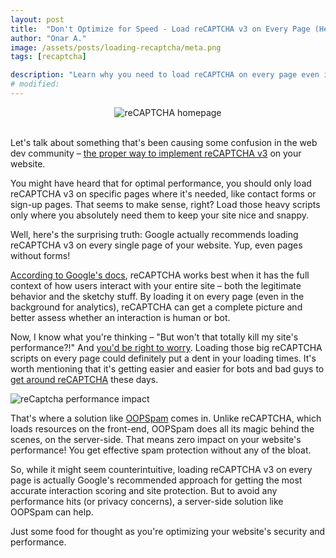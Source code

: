 ```yaml
---
layout: post
title:  "Don't Optimize for Speed - Load reCAPTCHA v3 on Every Page (Here's Why)"
author: "Onar A."
image: /assets/posts/loading-recaptcha/meta.png
tags: [recaptcha]

description: "Learn why you need to load reCAPTCHA on every page even it is bad for website performance."
# modified: 
---
```

<center>
<img loading="lazy"  alt="reCAPTCHA homepage" src="/blog/assets/posts/recaptcha/reCaptcha.png">
</center>
<br/>

Let's talk about something that's been causing some confusion in the web dev community – [the proper way to implement reCAPTCHA v3](https://www.oopspam.com/blog/recaptcha-errors) on your website.

You might have heard that for optimal performance, you should only load reCAPTCHA v3 on specific pages where it's needed, like contact forms or sign-up pages. That seems to make sense, right? Load those heavy scripts only where you absolutely need them to keep your site nice and snappy.

Well, here's the surprising truth: Google actually recommends loading reCAPTCHA v3 on every single page of your website. Yup, even pages without forms!

[According to Google's docs](https://developers.google.com/recaptcha/docs/v3), reCAPTCHA works best when it has the full context of how users interact with your entire site – both the legitimate behavior and the sketchy stuff. By loading it on every page (even in the background for analytics), reCAPTCHA can get a complete picture and better assess whether an interaction is human or bot.

Now, I know what you're thinking – "But won't that totally kill my site's performance?!" And [you'd be right to worry](https://www.oopspam.com/blog/recaptcha-performance-analyses). Loading those big reCAPTCHA scripts on every page could definitely put a dent in your loading times. It's worth mentioning that it's getting easier and easier for bots and bad guys to [get around reCAPTCHA](https://www.oopspam.com/blog/bypassing-captcha) these days.

![reCaptcha performance impact](/blog/assets/posts/recaptcha/page-with-reCaptcha.png "reCaptcha performance impact")

That's where a solution like [OOPSpam](https://www.oopspam.com/) comes in. Unlike reCAPTCHA, which loads resources on the front-end, OOPSpam does all its magic behind the scenes, on the server-side. That means zero impact on your website's performance! You get effective spam protection without any of the bloat.

So, while it might seem counterintuitive, loading reCAPTCHA v3 on every page is actually Google's recommended approach for getting the most accurate interaction scoring and site protection. But to avoid any performance hits (or privacy concerns), a server-side solution like OOPSpam can help.

Just some food for thought as you're optimizing your website's security and performance.
